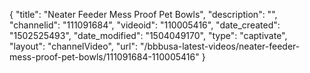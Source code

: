 {
    "title": "Neater Feeder Mess Proof Pet Bowls",
    "description": "",
    "channelid": "111091684",
    "videoid": "110005416",
    "date_created": "1502525493",
    "date_modified": "1504049170",
    "type": "captivate",
    "layout": "channelVideo",
    "url": "\/bbbusa-latest-videos\/neater-feeder-mess-proof-pet-bowls\/111091684-110005416"
}